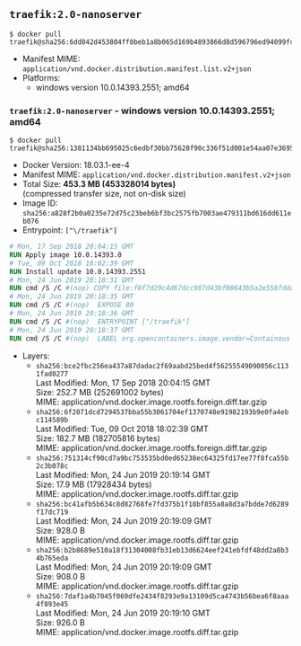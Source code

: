 ## `traefik:2.0-nanoserver`

```console
$ docker pull traefik@sha256:6dd042d453804ff0beb1a8b065d169b4893866d8d596796ed94099fc506c18d8
```

-	Manifest MIME: `application/vnd.docker.distribution.manifest.list.v2+json`
-	Platforms:
	-	windows version 10.0.14393.2551; amd64

### `traefik:2.0-nanoserver` - windows version 10.0.14393.2551; amd64

```console
$ docker pull traefik@sha256:1381134bb695025c6edbf30bb75628f90c336f51d001e54aa07e369522e5a804
```

-	Docker Version: 18.03.1-ee-4
-	Manifest MIME: `application/vnd.docker.distribution.manifest.v2+json`
-	Total Size: **453.3 MB (453328014 bytes)**  
	(compressed transfer size, not on-disk size)
-	Image ID: `sha256:a828f2b0a0235e72d75c23beb6bf3bc2575fb7003ae479311bd616dd611eb076`
-	Entrypoint: `["\/traefik"]`

```dockerfile
# Mon, 17 Sep 2018 20:04:15 GMT
RUN Apply image 10.0.14393.0
# Tue, 09 Oct 2018 18:02:39 GMT
RUN Install update 10.0.14393.2551
# Mon, 24 Jun 2019 20:18:31 GMT
RUN cmd /S /C #(nop) COPY file:f0f7d29c4d67dcc907d43bf00643b5a2e558fddd44c6005004bb3d0965c3da1d in \traefik.exe 
# Mon, 24 Jun 2019 20:18:35 GMT
RUN cmd /S /C #(nop)  EXPOSE 80
# Mon, 24 Jun 2019 20:18:36 GMT
RUN cmd /S /C #(nop)  ENTRYPOINT ["/traefik"]
# Mon, 24 Jun 2019 20:18:37 GMT
RUN cmd /S /C #(nop)  LABEL org.opencontainers.image.vendor=Containous org.opencontainers.image.url=https://traefik.io org.opencontainers.image.title=Traefik org.opencontainers.image.description=A modern reverse-proxy org.opencontainers.image.version=v2.0.0-alpha7 org.opencontainers.image.documentation=https://docs.traefik.io
```

-	Layers:
	-	`sha256:bce2fbc256ea437a87dadac2f69aabd25bed4f56255549090056c1131fad0277`  
		Last Modified: Mon, 17 Sep 2018 20:04:15 GMT  
		Size: 252.7 MB (252691002 bytes)  
		MIME: application/vnd.docker.image.rootfs.foreign.diff.tar.gzip
	-	`sha256:6f2071dcd7294537bba55b3061704ef1370748e91982193b9e0fa4ebc114589b`  
		Last Modified: Tue, 09 Oct 2018 18:02:39 GMT  
		Size: 182.7 MB (182705816 bytes)  
		MIME: application/vnd.docker.image.rootfs.foreign.diff.tar.gzip
	-	`sha256:751314cf90cd7a9bc753535bd0ed65238ec64325fd17ee77f8fca55b2c3b078c`  
		Last Modified: Mon, 24 Jun 2019 20:19:14 GMT  
		Size: 17.9 MB (17928434 bytes)  
		MIME: application/vnd.docker.image.rootfs.diff.tar.gzip
	-	`sha256:bc41afb5b634c8d82768fe7fd375b1f18bf855a8a8d3a7bdde7d6289f17dc719`  
		Last Modified: Mon, 24 Jun 2019 20:19:09 GMT  
		Size: 928.0 B  
		MIME: application/vnd.docker.image.rootfs.diff.tar.gzip
	-	`sha256:b2b8689e510a18f31304008fb31eb13d6624eef241ebfdf48dd2a8b34b765eda`  
		Last Modified: Mon, 24 Jun 2019 20:19:09 GMT  
		Size: 908.0 B  
		MIME: application/vnd.docker.image.rootfs.diff.tar.gzip
	-	`sha256:7daf1a4b7045f069dfe2434f8293e9a13109d5ca4743b56bea6f8aaa4f893e45`  
		Last Modified: Mon, 24 Jun 2019 20:19:10 GMT  
		Size: 926.0 B  
		MIME: application/vnd.docker.image.rootfs.diff.tar.gzip
